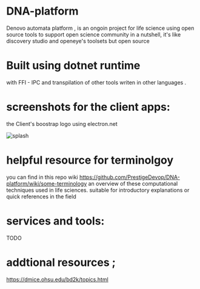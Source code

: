 # DNA-platform
Denovo automata platform , is an ongoin project for life science using open source tools  to support open science community
in a nutshell, it's like discovery studio and openeye's toolsets but open source 
#

# Built using dotnet runtime 

with FFI - IPC and transpilation of other tools writen in other languages .


# screenshots for the client apps:

the Client's boostrap logo using electron.net

![splash](https://github.com/user-attachments/assets/a8910511-3eed-4960-a697-11852f9d135f)

# helpful resource for terminolgoy 

you can find in this repo wiki  https://github.com/PrestigeDevop/DNA-platform/wiki/some-terminology
an overview of these computational techniques used in life sciences.  suitable for introductory explanations or quick references in the field 


# services and tools:

TODO

# addtional resources ;

https://dmice.ohsu.edu/bd2k/topics.html



